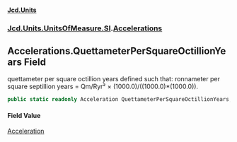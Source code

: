 #### [Jcd.Units](index.md 'index')

### [Jcd.Units.UnitsOfMeasure.SI](Jcd.Units.UnitsOfMeasure.SI.md 'Jcd.Units.UnitsOfMeasure.SI').[Accelerations](Accelerations.md 'Jcd.Units.UnitsOfMeasure.SI.Accelerations')

## Accelerations.QuettameterPerSquareOctillionYears Field

quettameter per square octillion years defined such that: ronnameter per square septillion years = Qm/Ryr² ×
(1000.0)/((1000.0)*(1000.0)).

```csharp
public static readonly Acceleration QuettameterPerSquareOctillionYears;
```

#### Field Value

[Acceleration](Acceleration.md 'Jcd.Units.UnitTypes.Acceleration')